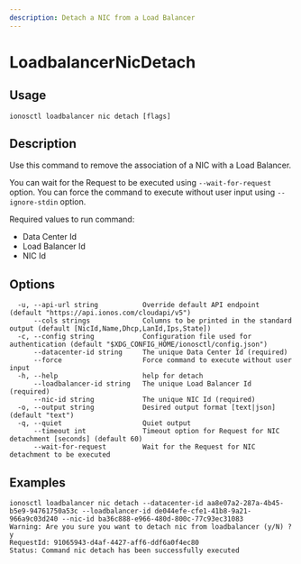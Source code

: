 ```yaml
---
description: Detach a NIC from a Load Balancer
---
```


# LoadbalancerNicDetach

## Usage

```text
ionosctl loadbalancer nic detach [flags]
```

## Description

Use this command to remove the association of a NIC with a Load Balancer.

You can wait for the Request to be executed using `--wait-for-request` option. You can force the command to execute without user input using `--ignore-stdin` option.

Required values to run command:

* Data Center Id
* Load Balancer Id
* NIC Id

## Options

```text
  -u, --api-url string           Override default API endpoint (default "https://api.ionos.com/cloudapi/v5")
      --cols strings             Columns to be printed in the standard output (default [NicId,Name,Dhcp,LanId,Ips,State])
  -c, --config string            Configuration file used for authentication (default "$XDG_CONFIG_HOME/ionosctl/config.json")
      --datacenter-id string     The unique Data Center Id (required)
      --force                    Force command to execute without user input
  -h, --help                     help for detach
      --loadbalancer-id string   The unique Load Balancer Id (required)
      --nic-id string            The unique NIC Id (required)
  -o, --output string            Desired output format [text|json] (default "text")
  -q, --quiet                    Quiet output
      --timeout int              Timeout option for Request for NIC detachment [seconds] (default 60)
      --wait-for-request         Wait for the Request for NIC detachment to be executed
```

## Examples

```text
ionosctl loadbalancer nic detach --datacenter-id aa8e07a2-287a-4b45-b5e9-94761750a53c --loadbalancer-id de044efe-cfe1-41b8-9a21-966a9c03d240 --nic-id ba36c888-e966-480d-800c-77c93ec31083 
Warning: Are you sure you want to detach nic from loadbalancer (y/N) ? 
y
RequestId: 91065943-d4af-4427-aff6-ddf6a0f4ec80
Status: Command nic detach has been successfully executed
```

